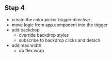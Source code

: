 ## Step 4

- create the color picker trigger directive
- move logic from app.component into the trigger
- add backdrop
  - override backdrop styles
  - subscribe to backdrop clicks and detach
- add max width
  - do flex wrap
